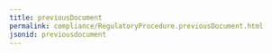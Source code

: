 ```yaml
---
title: previousDocument
permalink: compliance/RegulatoryProcedure.previousDocument.html
jsonid: previousdocument
---
```

